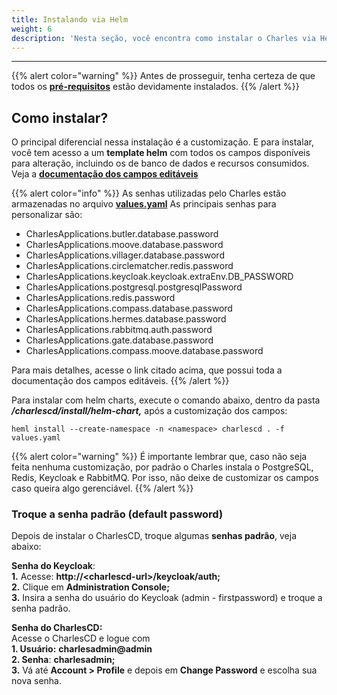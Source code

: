 ```yaml
---
title: Instalando via Helm
weight: 6
description: 'Nesta seção, você encontra como instalar o Charles via Helm.'
---
```


---

{{% alert color="warning" %}}
Antes de prosseguir, tenha certeza de que todos os [**pré-requisitos**](.././#pre-requisitos) estão devidamente instalados.
{{% /alert %}}

## Como instalar?

O principal diferencial nessa instalação é a customização. E para instalar, você tem acesso a um **template helm** com todos os campos disponíveis para alteração, incluindo os de banco de dados e recursos consumidos. Veja a [**documentação dos campos editáveis**](https://github.com/ZupIT/charlescd/tree/master/install/helm-chart) 

{{% alert color="info" %}}
As senhas utilizadas pelo Charles estão armazenadas no arquivo [**values.yaml**](https://github.com/ZupIT/charlescd/blob/main/install/helm-chart/values.yaml) As principais senhas para personalizar são:

* CharlesApplications.butler.database.password
* CharlesApplications.moove.database.password
* CharlesApplications.villager.database.password
* CharlesApplications.circlematcher.redis.password
* CharlesApplications.keycloak.keycloak.extraEnv.DB\_PASSWORD
* CharlesApplications.postgresql.postgresqlPassword
* CharlesApplications.redis.password
* CharlesApplications.compass.database.password
* CharlesApplications.hermes.database.password
* CharlesApplications.rabbitmq.auth.password
* CharlesApplications.gate.database.password
* CharlesApplications.compass.moove.database.password

Para mais detalhes, acesse o link citado acima, que possui toda a documentação dos campos editáveis.
{{% /alert %}}

Para instalar com helm charts, execute o comando abaixo, dentro da pasta _**/charlescd/install/helm-chart,**_ após a customização dos campos: 

```text
heml install --create-namespace -n <namespace> charlescd . -f values.yaml
```

{{% alert color="warning" %}}
É importante lembrar que, caso não seja feita nenhuma customização, por padrão o Charles instala o PostgreSQL, Redis, Keycloak e RabbitMQ.  Por isso, não deixe de customizar os campos caso queira algo gerenciável. 
{{% /alert %}}

### Troque a senha padrão \(default password\) 

Depois de instalar o CharlesCD, troque algumas **senhas padrão**, veja abaixo: 

**Senha do Keycloak**:   
**1.** Acesse: **http://&lt;charlescd-url&gt;/keycloak/auth;**  
**2.** Clique em **Administration Console;**   
**3.**  Insira a senha do usuário do Keycloak \(admin - firstpassword\) e troque a senha padrão.

**Senha do CharlesCD:**  
Acesse o CharlesCD e logue com  
**1. Usuário:** **charlesadmin@admin  
2. Senha**: **charlesadmin;  
3.** Vá até **Account &gt; Profile** e depois em **Change Password** e escolha sua nova senha.
